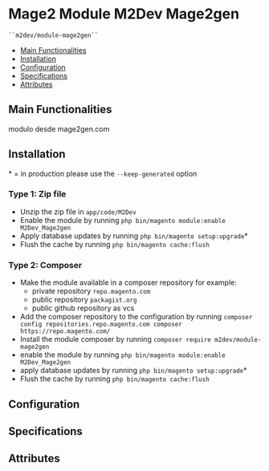 # Mage2 Module M2Dev Mage2gen

    ``m2dev/module-mage2gen``

 - [Main Functionalities](#markdown-header-main-functionalities)
 - [Installation](#markdown-header-installation)
 - [Configuration](#markdown-header-configuration)
 - [Specifications](#markdown-header-specifications)
 - [Attributes](#markdown-header-attributes)


## Main Functionalities
modulo desde mage2gen.com

## Installation
\* = in production please use the `--keep-generated` option

### Type 1: Zip file

 - Unzip the zip file in `app/code/M2Dev`
 - Enable the module by running `php bin/magento module:enable M2Dev_Mage2gen`
 - Apply database updates by running `php bin/magento setup:upgrade`\*
 - Flush the cache by running `php bin/magento cache:flush`

### Type 2: Composer

 - Make the module available in a composer repository for example:
    - private repository `repo.magento.com`
    - public repository `packagist.org`
    - public github repository as vcs
 - Add the composer repository to the configuration by running `composer config repositories.repo.magento.com composer https://repo.magento.com/`
 - Install the module composer by running `composer require m2dev/module-mage2gen`
 - enable the module by running `php bin/magento module:enable M2Dev_Mage2gen`
 - apply database updates by running `php bin/magento setup:upgrade`\*
 - Flush the cache by running `php bin/magento cache:flush`


## Configuration




## Specifications




## Attributes



